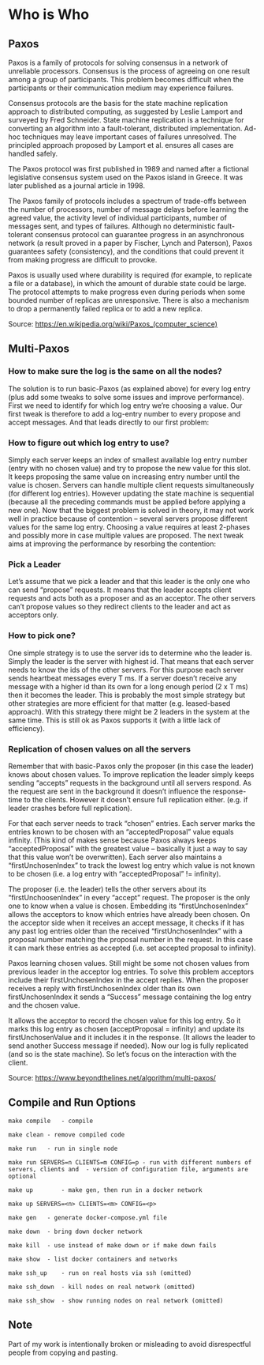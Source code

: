 # Who is Who

## Paxos
Paxos is a family of protocols for solving consensus in a network of unreliable processors. Consensus is the process of agreeing on one result among a group of participants. This problem becomes difficult when the participants or their communication medium may experience failures.

Consensus protocols are the basis for the state machine replication approach to distributed computing, as suggested by Leslie Lamport and surveyed by Fred Schneider.  State machine replication is a technique for converting an algorithm into a fault-tolerant, distributed implementation. Ad-hoc techniques may leave important cases of failures unresolved.  The principled approach proposed by Lamport et al. ensures all cases are handled safely.

The Paxos protocol was first published in 1989 and named after a fictional legislative consensus system used on the Paxos island in Greece. It was later published as a journal article in 1998.

The Paxos family of protocols includes a spectrum of trade-offs between the number of processors, number of message delays before learning the agreed value, the activity level of individual participants, number of messages sent, and types of failures.  Although no deterministic fault-tolerant consensus protocol can guarantee progress in an asynchronous network (a result proved in a paper by Fischer, Lynch and Paterson), Paxos guarantees safety (consistency), and the conditions that could prevent it from making progress are difficult to provoke.

Paxos is usually used where durability is required (for example, to replicate a file or a database), in which the amount of durable state could be large.  The protocol attempts to make progress even during periods when some bounded number of replicas are unresponsive.  There is also a mechanism to drop a permanently failed replica or to add a new replica.

Source: https://en.wikipedia.org/wiki/Paxos_(computer_science)

## Multi-Paxos

### How to make sure the log is the same on all the nodes?  
The solution is to run basic-Paxos (as explained above) for every log entry (plus add some tweaks to solve some issues and improve performance).  First we need to identify for which log entry we’re choosing a value. Our first tweak is therefore to add a log-entry number to every propose and accept messages.  And that leads directly to our first problem:

### How to figure out which log entry to use?
Simply each server keeps an index of smallest available log entry number (entry with no chosen value) and try to propose the new value for this slot. It keeps proposing the same value on increasing entry number until the value is chosen.  Servers can handle multiple client requests simultaneously (for different log entries). However updating the state machine is sequential (because all the preceding commands must be applied before applying a new one).  Now that the biggest problem is solved in theory, it may not work well in practice because of contention – several servers propose different values for the same log entry. Choosing a value requires at least 2-phases and possibly more in case multiple values are proposed.  The next tweak aims at improving the performance by resorbing the contention:

### Pick a Leader

Let’s assume that we pick a leader and that this leader is the only one who can send “propose” requests.  It means that the leader accepts client requests and acts both as a  proposer and as an acceptor.  The other servers can’t propose values so they redirect clients to the leader and act as acceptors only.

### How to pick one?

One simple strategy is to use the server ids to determine who the leader is. Simply the leader is the server with highest id.  That means that each server needs to know the ids of the other servers. For this purpose each server sends heartbeat messages every T ms.  If  a server doesn’t receive any message with a higher id than its own for a long enough period (2 x T ms) then it becomes the leader.  This is probably the most simple strategy but other strategies are more efficient for that matter (e.g. leased-based approach).  With this strategy there might be 2 leaders in the system at the same time. This is still ok as Paxos supports it (with a little lack of efficiency).

### Replication of chosen values on all the servers

Remember that with basic-Paxos only the proposer (in this case the leader) knows about chosen values.  To improve replication the leader simply keeps sending “accepts” requests in the background until all servers respond. As the request are sent in the background it doesn’t influence the response-time to the clients. However it doesn’t ensure full replication either. (e.g. if leader crashes before full replication).

For that each server needs to track “chosen” entries. Each server marks the entries known to be chosen with an “acceptedProposal” value equals infinity. (This kind of makes sense because Paxos always keeps “acceptedProposal” with the greatest value – basically it just a way to say that this value won’t be overwritten).  Each server also maintains a “firstUnchosenIndex” to track the lowest log entry which value is not known to be chosen (i.e. a log entry with “acceptedProposal” != infinity).

The proposer (i.e. the leader) tells the other servers about its “firstUnchoosenIndex” in every “accept” request. The proposer is the only one to know when a value is chosen. Embedding its “firstUnchosenIndex” allows the acceptors to know which entries have already been chosen.  On the acceptor side when it receives an accept message, it checks if it has any past log entries older than the received “firstUnchosenIndex” with a proposal number matching the proposal number in the request. In this case it can mark these entries as accepted (i.e. set accepted proposal to infinity).

Paxos learning chosen values.  Still might be some not chosen values from previous leader in the acceptor log entries.  To solve this problem acceptors include their firstUnchosenIndex in the accept replies. When the proposer receives a reply with firstUnchosenIndex older than its own firstUnchosenIndex it sends a “Success” message containing the log entry and the chosen value.

It allows the acceptor to record the chosen value for this log entry. So it marks this log entry as chosen (acceptProposal = infinity) and update its firstUnchosenValue and it includes it in the response. (It allows the leader to send another Success message if needed).  Now our log is fully replicated (and so is the state machine). So let’s focus on the interaction with the client.

Source: https://www.beyondthelines.net/algorithm/multi-paxos/ 

## Compile and Run Options

`make compile	- compile`

`make clean	- remove compiled code`

`make run	- run in single node`

`make run SERVERS=n CLIENTS=m CONFIG=p
                - run with different numbers of servers, clients and 
                - version of configuration file, arguments are optional`

`make up		- make gen, then run in a docker network`

`make up SERVERS=<n> CLIENTS=<m> CONFIG=<p>`

`make gen	- generate docker-compose.yml file`

`make down	- bring down docker network`

`make kill	- use instead of make down or if make down fails`

`make show	- list docker containers and networks`

`make ssh_up	- run on real hosts via ssh (omitted)`

`make ssh_down	- kill nodes on real network (omitted)`

`make ssh_show	- show running nodes on real network (omitted)`

## Note
Part of my work is intentionally broken or misleading to avoid disrespectful people from copying and pasting.
